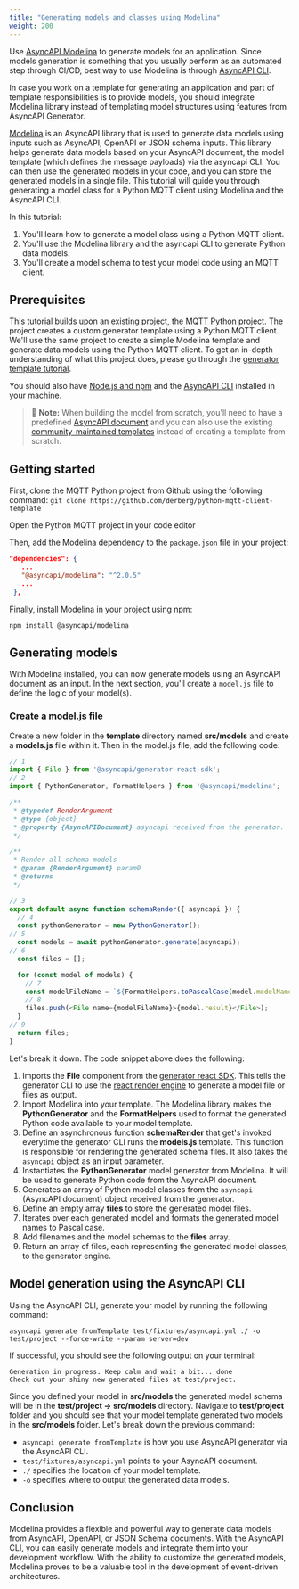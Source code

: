 ```yaml
---
title: "Generating models and classes using Modelina"
weight: 200
---
```


Use [AsyncAPI Modelina](/tools/modelina) to generate models for an application. Since models generation is something that you usually perform as an automated step through CI/CD, best way to use Modelina is through [AsyncAPI CLI](/tools/cli).

In case you work on a template for generating an application and part of template responsibilities is to provide models, you should integrate Modelina library instead of templating model structures using features from AsyncAPI Generator.

[Modelina](https://www.asyncapi.com/tools/modelina) is an AsyncAPI library that is used to generate data models using inputs such as AsyncAPI, OpenAPI or JSON schema inputs. This library helps generate data models based on your AsyncAPI document, the model template (which defines the message payloads) via the asyncapi CLI. You can then use the generated models in your code, and you can store the generated models in a single file. This tutorial will guide you through generating a model class for a Python MQTT client using Modelina and the AsyncAPI CLI.

In this tutorial:

1. You'll learn how to generate a model class using a Python MQTT client.
2. You'll use the Modelina library and the asyncapi CLI to generate Python data models.
3. You'll create a model schema to test your model code using an MQTT client.

## Prerequisites

This tutorial builds upon an existing project, the [MQTT Python project](https://github.com/derberg/python-mqtt-client-template). The project creates a custom generator template using a Python MQTT client. We'll use the same project to create a simple Modelina template and generate data models using the Python MQTT client. To get an in-depth understanding of what this project does, please go through the [generator template tutorial](https://www.asyncapi.com/docs/tools/generator/generator_template).

You should also have [Node.js and npm](https://nodejs.org/en/download/) and the [AsyncAPI CLI](https://www.asyncapi.com/docs/tools/generator/installation-guide#asyncapi-cli) installed in your machine.

> :memo: **Note:**
> When building the model from scratch, you'll need to have a predefined [AsyncAPI document](https://www.asyncapi.com/docs/tools/generator/asyncapi-document) and you can also use the existing [community-maintained templates](https://www.asyncapi.com/docs/tools/generator/template#generator-templates-list) instead of creating a template from scratch.

## Getting started

First, clone the MQTT Python project from Github using the following command:
`git clone https://github.com/derberg/python-mqtt-client-template`

Open the Python MQTT project in your code editor

Then, add the Modelina dependency to the `package.json` file in your project:

 ```json
 "dependencies": {
    ...
    "@asyncapi/modelina": "^2.0.5"
    ...
  },
 ```

Finally, install Modelina in your project using npm:

 `npm install @asyncapi/modelina`

## Generating models

With Modelina installed, you can now generate models using an AsyncAPI document as an input. In the next section, you'll create a `model.js` file to define the logic of your model(s).

### Create a model.js file

Create a new folder in the **template** directory named **src/models** and create a **models.js** file within it.
Then in the model.js file, add the following code:

```js
// 1
import { File } from '@asyncapi/generator-react-sdk';
// 2
import { PythonGenerator, FormatHelpers } from '@asyncapi/modelina';

/**
 * @typedef RenderArgument
 * @type {object}
 * @property {AsyncAPIDocument} asyncapi received from the generator.
 */

/**
 * Render all schema models
 * @param {RenderArgument} param0 
 * @returns 
 */

// 3
export default async function schemaRender({ asyncapi }) {
  // 4 
  const pythonGenerator = new PythonGenerator();
// 5
  const models = await pythonGenerator.generate(asyncapi);
// 6
  const files = [];

  for (const model of models) {
    // 7
    const modelFileName = `${FormatHelpers.toPascalCase(model.modelName)}.py`;
    // 8
    files.push(<File name={modelFileName}>{model.result}</File>);
  }
// 9
  return files;
}
```

Let's break it down. The code snippet above does the following:

1. Imports the **File** component from the [generator react SDK](https://github.com/asyncapi/generator-react-sdk). This tells the generator CLI to use the [react render engine](https://www.asyncapi.com/docs/tools/generator/react-render-engine) to generate a model file or files as output.
2. Import Modelina into your template. The Modelina library makes the **PythonGenerator** and the **FormatHelpers** used to format the generated Python code available to your model template.
3. Define an asynchronous function **schemaRender** that get's invoked everytime the generator CLI runs the **models.js** template. This function is responsible for rendering the generated schema files. It also takes the `asyncapi` object as an input parameter.
4. Instantiates the **PythonGenerator** model generator from Modelina. It will be used to generate Python code from the AsyncAPI document.
5. Generates an array of Python model classes from the `asyncapi` (AsyncAPI document) object received from the generator.
6. Define an empty array **files** to store the generated model files.
7. Iterates over each generated model and formats the generated model names to Pascal case.
8. Add filenames and the model schemas to the **files** array.
9. Return an array of files, each representing the generated model classes, to the generator engine.

## Model generation using the AsyncAPI CLI

Using the AsyncAPI CLI, generate your model by running the following command:

`asyncapi generate fromTemplate test/fixtures/asyncapi.yml ./ -o test/project --force-write --param server=dev`

If successful, you should see the following output on your terminal:
```
Generation in progress. Keep calm and wait a bit... done
Check out your shiny new generated files at test/project.
```

Since you defined your model in **src/models** the generated model schema will be in the **test/project -> src/models** directory.
Navigate to **test/project** folder and you should see that your model template generated two models in the **src/models** folder.
Let's break down the previous command:

- `asyncapi generate fromTemplate` is how you use AsyncAPI generator via the AsyncAPI CLI.
- `test/fixtures/asyncapi.yml` points to your AsyncAPI document.
- `./` specifies the location of your model template.
- `-o` specifies where to output the generated data models.

## Conclusion

Modelina provides a flexible and powerful way to generate data models from AsyncAPI, OpenAPI, or JSON Schema documents. With the AsyncAPI CLI, you can easily generate models and integrate them into your development workflow. With the ability to customize the generated models, Modelina proves to be a valuable tool in the development of event-driven architectures.

